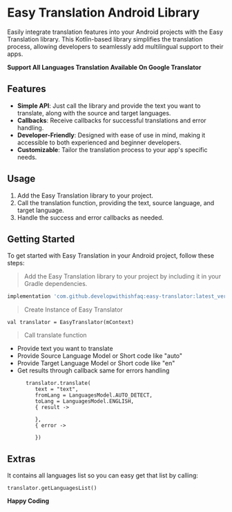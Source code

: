 # Easy Translation Android Library

Easily integrate translation features into your Android projects with the Easy Translation library. This Kotlin-based library simplifies the translation process, allowing developers to seamlessly add multilingual support to their apps.

**Support All Languages Translation Available On Google Translator**

## Features

- **Simple API**: Just call the library and provide the text you want to translate, along with the source and target languages.
- **Callbacks**: Receive callbacks for successful translations and error handling.
- **Developer-Friendly**: Designed with ease of use in mind, making it accessible to both experienced and beginner developers.
- **Customizable**: Tailor the translation process to your app's specific needs.

## Usage

1. Add the Easy Translation library to your project.
2. Call the translation function, providing the text, source language, and target language.
3. Handle the success and error callbacks as needed.

## Getting Started

To get started with Easy Translation in your Android project, follow these steps:

   > Add the Easy Translation library to your project by including it in your Gradle dependencies.

   ```gradle
   implementation 'com.github.developwithishfaq:easy-translator:latest_version'
   ```
   > Create Instance of Easy Translator
   ```
   val translator = EasyTranslator(mContext)
   ```
   > Call translate function
   - Provide text you want to translate
   - Provide Source Language Model or Short code like "auto"
   - Provide Target Language Model or Short code like "en"
   - Get results through callback same for errors handling
   ```
         translator.translate(
            text = "text", 
            fromLang = LanguagesModel.AUTO_DETECT,
            toLang = LanguagesModel.ENGLISH,
            { result ->

            },
            { error ->

            })
   ```
## Extras

It contains all languages list so you can easy get that list by calling:
```
translator.getLanguagesList()
```

**Happy Coding**
